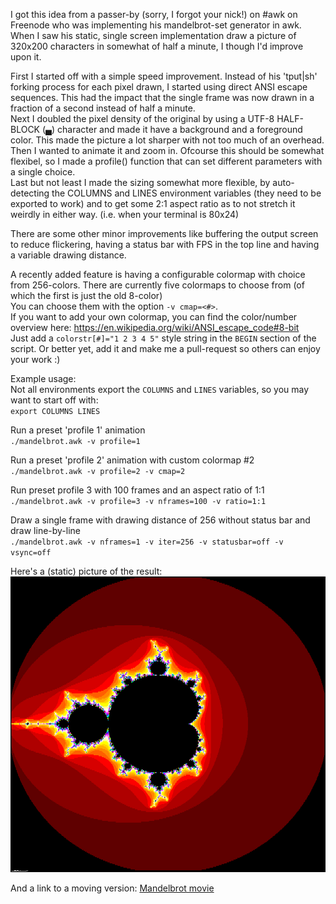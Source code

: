 
I got this idea from a passer-by (sorry, I forgot your nick!) on #awk on Freenode who was implementing his mandelbrot-set generator in awk.  
When I saw his static, single screen implementation draw a picture of 320x200 characters in somewhat of half a minute, I though I'd improve upon it.

First I started off with a simple speed improvement. Instead of his 'tput|sh' forking process for each pixel drawn, I started using direct ANSI escape sequences. This had the impact that the single frame was now drawn in a fraction of a second instead of half a minute.  
Next I doubled the pixel density of the original by using a UTF-8 HALF-BLOCK (▄) character and made it have a background and a foreground color. This made the picture a lot sharper with not too much of an overhead.  
Then I wanted to animate it and zoom in. Ofcourse this should be somewhat flexibel, so I made a profile() function that can set different parameters with a single choice.  
Last but not least I made the sizing somewhat more flexible, by auto-detecting the COLUMNS and LINES environment variables (they need to be exported to work) and to get some 2:1 aspect ratio as to not stretch it weirdly in either way. (i.e. when your terminal is 80x24)

There are some other minor improvements like buffering the output screen to reduce flickering, having a status bar with FPS in the top line and having a variable drawing distance.

A recently added feature is having a configurable colormap with choice from 256-colors. There are currently five colormaps to choose from (of which the first is just the old 8-color)  
You can choose them with the option `-v cmap=<#>`.  
If you want to add your own colormap, you can find the color/number overview here: https://en.wikipedia.org/wiki/ANSI_escape_code#8-bit  
Just add a `colorstr[#]="1 2 3 4 5"` style string in the `BEGIN` section of the script. Or better yet, add it and make me a pull-request so others can enjoy your work :)


Example usage:  
Not all environments export the `COLUMNS` and `LINES` variables, so you may want to start off with:  
`export COLUMNS LINES`

Run a preset 'profile 1' animation  
`./mandelbrot.awk -v profile=1`

Run a preset 'profile 2' animation with custom colormap #2  
`./mandelbrot.awk -v profile=2 -v cmap=2`

Run preset profile 3 with 100 frames and an aspect ratio of 1:1  
`./mandelbrot.awk -v profile=3 -v nframes=100 -v ratio=1:1`

Draw a single frame with drawing distance of 256 without status bar and draw line-by-line  
`./mandelbrot.awk -v nframes=1 -v iter=256 -v statusbar=off -v vsync=off`

Here's a (static) picture of the result:
![Mandelbrot image](/mandelbrot.png)

And a link to a moving version: [Mandelbrot movie](https://www.youtube.com/watch?v=yvru2ZmiAxM)

